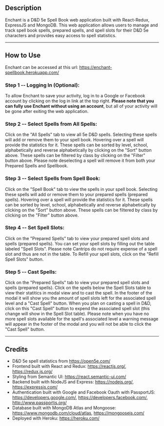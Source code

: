 ## Description
Enchant is a D&D 5e Spell Book web application built with React-Redux, ExpressJS and MongoDB. This web application allows users to manage and track spell book spells, prepared spells, and spell slots for their D&D 5e characters and provides easy access to spell statistics.

---

## How to Use
Enchant can be accessed at this url: https://enchant-spellbook.herokuapp.com/

### Step 1 -- Logging In (Optional):
To allow Enchant to save your activity, log in to a Google or Facebook account by clicking on the log in link at the top right. **Please note that you can fully use Enchant without using an account**, but all of your activity will be gone after exiting the web application.

### Step 2 -- Select Spells from All Spells:
Click on the "All Spells" tab to view all 5e D&D spells. Selecting these spells will add or remove them to your spell book. Hovering over a spell will provide the statistics for it. These spells can be sorted by level, school, alphabetically and reverse alphabetically by clicking on the "Sort" button above. These spells can be filtered by class by clicking on the "Filter" button above. Please note deselecting a spell will remove it from both your Prepared Spells and Spellbook.

### Step 3 -- Select Spells from Spell Book:
Click on the "Spell Book" tab to view the spells in your spell book. Selecting these spells will add or remove them to your prepared spells (prepared spells). Hovering over a spell will provide the statistics for it. These spells can be sorted by level, school, alphabetically and reverse alphabetically by clicking on the "Sort" button above. These spells can be filtered by class by clicking on the "Filter" button above.

### Step 4 -- Set Spell Slots:
Click on the "Prepared Spells" tab to view your prepared spell slots and spells (prepared spells). You can set your spell slots by filling out the table labeled "Spell Slots". Please note Cantrips do not require expense of a spell slot and thus are not in the table. To Refill your spell slots, click on the "Refill Spell Slots" button.

### Step 5 -- Cast Spells:
Click on the "Prepared Spells" tab to view your prepared spell slots and spells (prepared spells). Click on the spells below the Spell Slots table to view their statitics in modal view and to cast the spell. In the footer of the modal it will show you the amount of spell slots left for the associated spell level and a "Cast Spell" button. When you plan on casting a spell in D&D, click on this "Cast Spell" button to expend the associated spell slot (this change will show in the Spell Slot table). Please note when you have no more spell slots available for the spell's associated level a warning message will appear in the footer of the modal and you will not be able to click the "Cast Spell" button.

---

## Credits
- D&D 5e spell statistics from https://open5e.com/
- Frontend built with React and Redux: https://reactjs.org/, https://redux.js.org/
- Styling from Semantic UI: https://react.semantic-ui.com/
- Backend built with NodeJS and Express: https://nodejs.org/, https://expressjs.com/
- Authentication built with Google and Facebook Oauth with PassportJS: https://developers.google.com/,  https://developers.facebook.com/,  http://www.passportjs.org/
- Database built with MongoDB Atlas and Mongoose: https://www.mongodb.com/cloud/atlas, https://mongoosejs.com/
- Deployed with Heroku: https://heroku.com/

